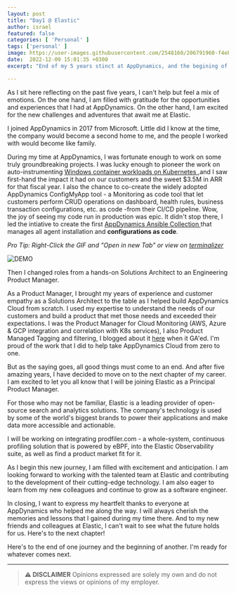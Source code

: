 ```yaml
---
layout: post
title: "Day1 @ Elastic"
author: israel
featured: false
categories: [ 'Personal' ]
tags: ['personal' ]
image: https://user-images.githubusercontent.com/2548160/206791960-f4eb30a8-8edf-4018-9806-eddd10ed2cbd.png
date:  2022-12-09 15:01:35 +0300
excerpt: "End of my 5 years stinct at AppDynamics, and the begining of my journey at Elastic "

---
```


<p></p>

As I sit here reflecting on the past five years, I can't help but feel a mix of emotions. On the one hand, I am filled with gratitude for the opportunities and experiences that I had at AppDynamics. On the other hand, I am excited for the new challenges and adventures that await me at Elastic.

I joined AppDynamics in 2017 from Microsoft. Little did I know at the time, the company would become a second home to me, and the people I worked with would become like family.

During my time at AppDynamics, I was fortunate enough to work on some truly groundbreaking projects. I was lucky enough to pioneer the work on auto-instrumenting <a href="https://www.appdynamics.com/blog/product/kubernetes-windows-container-monitoring/" target="_blank"> Windows container workloads on Kubernetes </a>,and I saw first-hand the impact it had on our customers and the sweet $3.5M in ARR for that fiscal year. I also the chance to co-create the widely adopted <a hre="https://github.com/CiscoDevNet/ConfigMyApp" target="_blank"> AppDynamics  ConfigMyApp </a> tool - a Monitoring as code tool that let customers perform CRUD operations on dashboard, health rules, business transaction configurations, etc. as code -from their CI/CD pipeline. Wow, the joy of seeing my code run in production was epic. It didn't stop there, I led the intiative to create the first <a href="https://github.com/CiscoDevNet/appdynamics-ansible" target="_blank"> AppDynamics Ansible Collection </a> that manages all agent installation and <b>configurations as code</b>.

<p><p>
<i> Pro Tip: Right-Click the GIF and "Open in new Tab" or view on <a href="https://terminalizer.com/view/405023a64449">terminalizer</a> </i>

![DEMO](https://github.com/Appdynamics/appdynamics-ansible/blob/master/docs/ansible.gif?raw=true)
<p><p>

Then I changed roles from a hands-on Solutions Architect to an Engineering Product Manager. 

As a Product Manager, I brought my years of experience and customer empathy as a Solutions Architect to the table as I helped build AppDynamics Cloud from scratch. I used my expertise to understand the needs of our customers and build a product that met those needs and exceeded their expectations. I was the Product Manager for Cloud Monitoring (AWS, Azure & GCP integration and correlation with K8s services), I also Product Managed Tagging and filtering, I blogged about it <a href="https://www.appdynamics.com/blog/cloud/getting-started-with-tags-in-appdynamics-cloud/" target="_blank">here</a> when it GA'ed. I'm proud of the work that I did to help take AppDynamics Cloud from zero to one.

But as the saying goes, all good things must come to an end. And after five amazing years, I have decided to move on to the next chapter of my career. I am excited to let you all know that I will be joining Elastic as a Principal Product Manager. 

For those who may not be familiar, Elastic is a leading provider of open-source search and analytics solutions. The company's technology is used by some of the world's biggest brands to power their applications and make data more accessible and actionable. 

I will be working on integrating prodfiler.com - a whole-system, continuous profiling solution that is powered by eBPF, into the Elastic Observability suite, as well as find a product market fit for it. 

As I begin this new journey, I am filled with excitement and anticipation. I am looking forward to working with the talented team at Elastic and contributing to the development of their cutting-edge technology. I am also eager to learn from my new colleagues and continue to grow as a software engineer.

In closing, I want to express my heartfelt thanks to everyone at AppDynamics who helped me along the way. I will always cherish the memories and lessons that I gained during my time there. And to my new friends and colleagues at Elastic, I can't wait to see what the future holds for us. Here's to the next chapter!


Here's to the end of one journey and the beginning of another. I'm ready for whatever comes next.


-------
>  **⚠ DISCLAIMER**
> Opinions expressed are solely my own and do not express the views or opinions of my employer.


